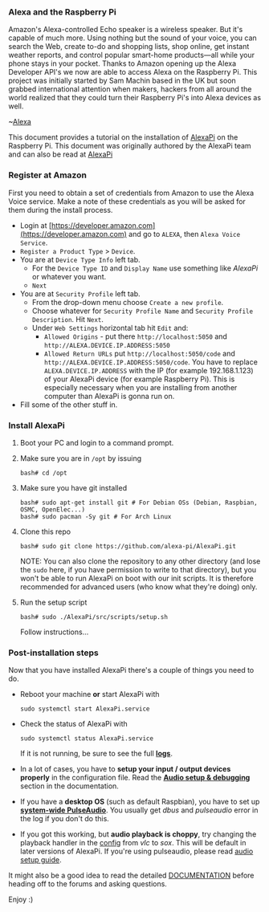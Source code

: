 
###  Alexa and the Raspberry Pi

Amazon's Alexa-controlled Echo speaker is a wireless speaker. But it's capable of much more. Using nothing but the sound of your voice, you can search the Web, create to-do and shopping lists, shop online, get instant weather reports, and control popular smart-home products—all while your phone stays in your pocket. Thanks to Amazon opening up the Alexa Developer API's we now are able to access Alexa on the Raspberry Pi. This project was initially started by Sam Machin based in the UK but soon grabbed international attention when makers, hackers from all around the world realized that they could turn their Raspberry Pi's into Alexa devices as well. 

~[Alexa](https://raw.githubusercontent.com/tangowhisky37/RasPiSetupGuide/master/images/alexa.jpg)

This document provides a tutorial on the installation of [AlexaPi](https://github.com/alexa-pi/AlexaPi) on the Raspberry Pi. This document was originally authored by the AlexaPi team and can also be read at [AlexaPi](https://github.com/alexa-pi/AlexaPi/wiki/Installation)

### Register at Amazon

First you need to obtain a set of credentials from Amazon to use the Alexa Voice service. Make a note of these credentials as you will be asked for them during the install process.

- Login at [https://developer.amazon.com](https://developer.amazon.com) and go to `ALEXA`, then `Alexa Voice Service`.
- `Register a Product Type` > `Device`. 
- You are at `Device Type Info` left tab.
    - For the `Device Type ID` and `Display Name` use something like _AlexaPi_ or whatever you want.
     - `Next`
- You are at `Security Profile` left tab.
    - From the drop-down menu choose `Create a new profile`. 
    - Choose whatever for `Security Profile Name` and `Security Profile Description`. Hit `Next`.
    - Under `Web Settings` horizontal tab hit `Edit` and: 
        - `Allowed Origins` - put there `http://localhost:5050` and `http://ALEXA.DEVICE.IP.ADDRESS:5050` 
        - `Allowed Return URLs` put `http://localhost:5050/code` and `http://ALEXA.DEVICE.IP.ADDRESS:5050/code`. 
        You have to replace `ALEXA.DEVICE.IP.ADDRESS` with the IP (for example 192.168.1.123) of your AlexaPi device (for example Raspberry Pi). This is especially necessary when you are installing from another computer than AlexaPi is gonna run on.
- Fill some of the other stuff in.

### Install AlexaPi

1. Boot your PC and login to a command prompt.
2. Make sure you are in `/opt` by issuing

    ```
    bash# cd /opt
    ```
3. Make sure you have git installed
    
    ```
    bash# sudo apt-get install git # For Debian OSs (Debian, Raspbian, OSMC, OpenElec...)
    bash# sudo pacman -Sy git # For Arch Linux
    ```

4. Clone this repo
    
    ```
    bash# sudo git clone https://github.com/alexa-pi/AlexaPi.git
    ```
    
    NOTE: You can also clone the repository to any other directory (and lose the `sudo` here, if you have permission to write to that directory), but you won't be able to run AlexaPi on boot with our init scripts. It is therefore recommended for advanced users (who know what they're doing) only.     

5. Run the setup script

    ```
    bash# sudo ./AlexaPi/src/scripts/setup.sh
    ```

    Follow instructions...

### Post-installation steps

Now that you have installed AlexaPi there's a couple of things you need to do.

- Reboot your machine **or** start AlexaPi with 
    ```
    sudo systemctl start AlexaPi.service
    ```
- Check the status of AlexaPi with 
    ```
    sudo systemctl status AlexaPi.service
    ```
    If it is not running, be sure to see the full **[logs](https://github.com/alexa-pi/AlexaPi/wiki/Debugging#logs)**.

- In a lot of cases, you have to **setup your input / output devices properly** in the configuration file. Read the **[Audio setup & debugging](https://github.com/alexa-pi/AlexaPi/wiki/Audio-setup-&-debugging)** section in the documentation.

- If you have a **desktop OS** (such as default Raspbian), you have to set up **[system-wide PulseAudio](https://github.com/alexa-pi/AlexaPi/wiki/Audio-setup-&-debugging#pulseaudio)**. You usually get _dbus_ and _pulseaudio_ error in the log if you don't do this.

- If you got this working, but **audio playback is choppy**, try changing the playback handler in the [config](https://github.com/alexa-pi/AlexaPi/wiki/Configuration-file) from _vlc_ to _sox_. This will be default in later versions of AlexaPi. If you're using pulseaudio, please read [audio setup guide](https://github.com/alexa-pi/AlexaPi/wiki/Audio-setup-&-debugging#running-pa-in-system-wide-mode-recommended).

It might also be a good idea to read the detailed [DOCUMENTATION](https://github.com/alexa-pi/AlexaPi/wiki) before heading off to the forums and asking questions.

Enjoy :)

